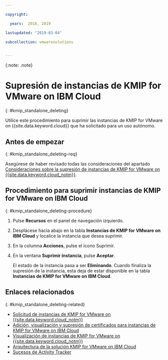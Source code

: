 ```yaml
---

copyright:

  years:  2016, 2019

lastupdated: "2019-03-04"

subcollection: vmwaresolutions


---
```


{:note: .note}

# Supresión de instancias de KMIP for VMware on IBM Cloud
{: #kmip_standalone_deleting}

Utilice este procedimiento para suprimir las instancias de KMIP for VMware on {{site.data.keyword.cloud}} que ha solicitado para un uso autónomo.

## Antes de empezar
{: #kmip_standalone_deleting-req}

Asegúrese de haber revisado todas las consideraciones del apartado [Consideraciones sobre la supresión de instancias de KMIP for VMware on {{site.data.keyword.cloud_notm}}](/docs/services/vmwaresolutions/services?topic=vmware-solutions-kmip_standalone_considerations).

## Procedimiento para suprimir instancias de KMIP for VMware on IBM Cloud
{: #kmip_standalone_deleting-procedure}

1. Pulse **Recursos** en el panel de navegación izquierdo.
2. Desplácese hacia abajo en la tabla **Instancias de KMIP for VMware on IBM Cloud** y localice la instancia que desea suprimir.
3. En la columna **Acciones**, pulse el icono Suprimir.
4. En la ventana **Suprimir instancia**, pulse **Aceptar**.

   El estado de la instancia pasa a ser **Eliminando**. Cuando finaliza la supresión de la instancia, esta deja de estar disponible en la tabla **Instancias de KMIP for VMware on IBM Cloud**.

## Enlaces relacionados
{: #kmip_standalone_deleting-related}

* [Solicitud de instancias de KMIP for VMware on {{site.data.keyword.cloud_notm}}](/docs/services/vmwaresolutions/services?topic=vmware-solutions-kmip_standalone_ordering)
* [Adición, visualización y supresión de certificados para instancias de KMIP for VMware on IBM Cloud](/docs/services/vmwaresolutions/services?topic=vmware-solutions-kmip_standalone_addingdeletingcert)
* [Visualización de instancias de KMIP for VMware on {{site.data.keyword.cloud_notm}}](/docs/services/vmwaresolutions/services?topic=vmware-solutions-kmip_standalone_viewing)
* [Arquitectura de la solución KMIP for VMware on IBM Cloud](/docs/services/vmwaresolutions/archiref/kmip?topic=vmware-solutions-kmip-overview)
* [Sucesos de Activity Tracker](/docs/services/vmwaresolutions/vmonic?topic=vmware-solutions-at-events)
